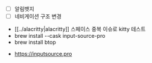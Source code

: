 - [ ] 알림뱃지
- [ ] 네비게이션 구조 변경
- [[../alacritty|alacritty]] 스페이스 중복 이슈로 kitty 테스트
- brew install --cask input-source-pro
- brew install btop
+ https://inputsource.pro

